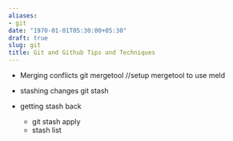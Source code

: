 ```yaml
---
aliases:
- git
date: "1970-01-01T05:30:00+05:30"
draft: true
slug: git
title: Git and Github Tips and Techniques
---
```

- Merging conflicts 
git mergetool  //setup mergetool to use meld

- stashing changes
git stash

- getting stash back 
    - git stash apply
    - stash list
